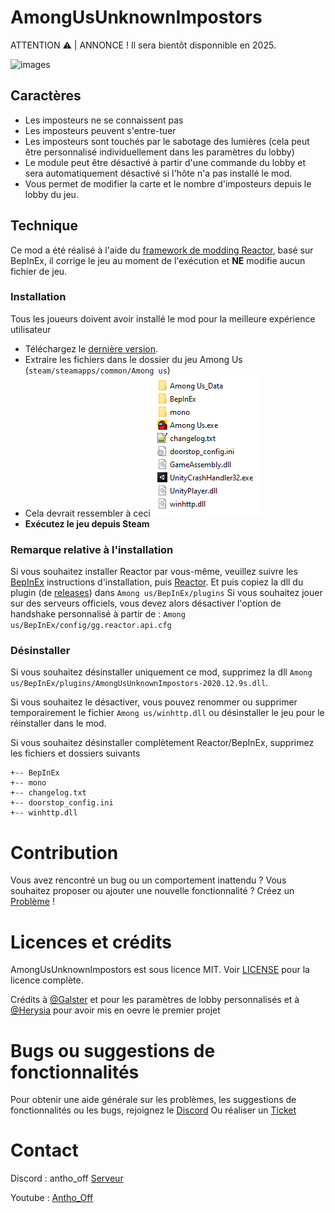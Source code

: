 # AmongUsUnknownImpostors
ATTENTION ⚠️ | ANNONCE !
Il sera bientôt disponnible en 2025.

![images](https://github.com/user-attachments/assets/0f10a1f2-4b4b-4ba3-aa56-2219a4041d5f)

## Caractères

-  Les imposteurs ne se connaissent pas
-  Les imposteurs peuvent s'entre-tuer
-  Les imposteurs sont touchés par le sabotage des lumières (cela peut être personnalisé individuellement dans les paramètres du lobby)
-  Le module peut être désactivé à partir d'une commande du lobby et sera automatiquement désactivé si l'hôte n'a pas installé le mod.
- Vous permet de modifier la carte et le nombre d'imposteurs depuis le lobby du jeu.

## Technique

Ce mod a été réalisé à l'aide du [framework de modding Reactor](https://github.com/NuclearPowered/Reactor), basé sur BepInEx, il corrige le jeu au moment de l'exécution et **NE** modifie aucun fichier de jeu.

### Installation

Tous les joueurs doivent avoir installé le mod pour la meilleure expérience utilisateur

-   Téléchargez le [dernière version](https://github.com/AnthoYt/AmongUsUnknownImpostors/releases).
-   Extraire les fichiers dans le dossier du jeu Among Us (`steam/steamapps/common/Among us`)
-   Cela devrait ressembler à ceci
    ![looklikethis](./Visuals/looklikethis.png)
-   **Exécutez le jeu depuis Steam**

### Remarque relative à l'installation

Si vous souhaitez installer Reactor par vous-même, veuillez suivre les [BepInEx](https://docs.reactor.gg/docs/basic/install_bepinex) instructions d'installation, puis
 [Reactor](https://docs.reactor.gg/docs/basic/install_reactor). Et puis copiez la dll du plugin (de [releases](https://github.com/AnthoYt/AmongUsUnknownImpostors/releases)) dans `Among us/BepInEx/plugins`
Si vous souhaitez jouer sur des serveurs officiels, vous devez alors désactiver l'option de handshake personnalisé à partir de : `Among us/BepInEx/config/gg.reactor.api.cfg`

### Désinstaller

Si vous souhaitez désinstaller uniquement ce mod, supprimez la dll `Among us/BepInEx/plugins/AmongUsUnknownImpostors-2020.12.9s.dll`.

Si vous souhaitez le désactiver, vous pouvez renommer ou supprimer temporairement le fichier `Among us/winhttp.dll` ou désinstaller le jeu pour le réinstaller dans le mod.

Si vous souhaitez désinstaller complètement Reactor/BepInEx, supprimez les fichiers et dossiers suivants

```
+-- BepInEx
+-- mono
+-- changelog.txt
+-- doorstop_config.ini
+-- winhttp.dll
```

# Contribution

Vous avez rencontré un bug ou un comportement inattendu ? Vous souhaitez proposer ou ajouter une nouvelle fonctionnalité ? Créez un [Problème](https://github.com/AnthoYt/Royale-Us/issues) !

# Licences et crédits

AmongUsUnknownImpostors est sous licence MIT. Voir [LICENSE](LICENSE.md) pour la licence complète.

Crédits à [@Galster](https://github.com/Galster-dev) et  pour les paramètres de lobby personnalisés et à [@Herysia](https://github.com/Herysia) pour avoir mis en oevre le premier projet

# Bugs ou suggestions de fonctionnalités
Pour obtenir une aide générale sur les problèmes, les suggestions de fonctionnalités ou les bugs, rejoignez le <a href="https://discord.com/invite/ad7aMevNMx" target="_blank">Discord</a>
Ou réaliser un [Ticket](https://github.com/AnthoYt/Royale-Us/issues/17)

# Contact
Discord :
antho_off [Serveur](https://discord.com/invite/ad7aMevNMx)

Youtube :
<a href="https://www.youtube.com/@Royale_Antho" target="_blank">Antho_Off</a>
